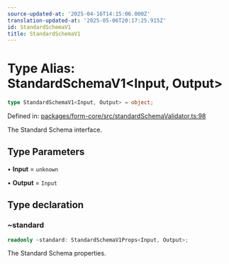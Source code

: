 ```yaml
---
source-updated-at: '2025-04-16T14:15:06.000Z'
translation-updated-at: '2025-05-06T20:17:25.915Z'
id: StandardSchemaV1
title: StandardSchemaV1
---
```


<!-- DO NOT EDIT: this page is autogenerated from the type comments -->

# Type Alias: StandardSchemaV1\<Input, Output\>

```ts
type StandardSchemaV1<Input, Output> = object;
```

Defined in: [packages/form-core/src/standardSchemaValidator.ts:98](https://github.com/TanStack/form/blob/main/packages/form-core/src/standardSchemaValidator.ts#L98)

The Standard Schema interface.

## Type Parameters

• **Input** = `unknown`

• **Output** = `Input`

## Type declaration

### ~standard

```ts
readonly ~standard: StandardSchemaV1Props<Input, Output>;
```

The Standard Schema properties.

